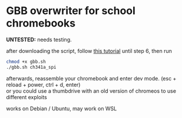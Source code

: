 # GBB overwriter for school chromebooks

**UNTESTED:** needs testing.

after downloading the script, follow [this tutorial](https://docs.mrchromebox.tech/docs/support/unbricking/unbrick-ch341a.html) until step 6, then run

```bash
chmod +x gbb.sh
./gbb.sh ch341a_spi
```

afterwards, reassemble your chromebook and enter dev mode. (esc + reload + power, ctrl + d, enter)<br>
or you could use a thumbdrive with an old version of chromeos to use different exploits

works on Debian / Ubuntu, may work on WSL